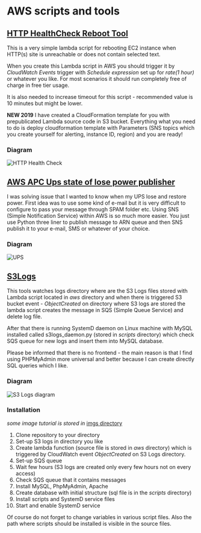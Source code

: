 # AWS scripts and tools

## [HTTP HealthCheck Reboot Tool](https://github.com/koss822/misc/blob/master/Aws/website_check/)

This is a very simple lambda script for rebooting EC2 instance when HTTP(s) site is unreachable or does not contain selected text.

When you create this Lambda script in AWS you should trigger it by _CloudWatch Events_ trigger with _Schedule expression_ set up for _rate(1 hour)_ or whatever you like. For most scenarios it should run completely free of charge in free tier usage.

It is also needed to increase timeout for this script - recommended value is 10 minutes but might be lower.

**NEW 2019**
I have created a CloudFormation template for you with prepublicated Lambda source code in S3 bucket. Everything what you need to do is deploy cloudformation template with Parameters (SNS topics which you create yourself for alerting, instance ID, region) and you are ready!

### Diagram
![HTTP Health Check](https://raw.githubusercontent.com/koss822/misc/master/imgs/http_health_check.png "HTTP Health Check diagram")

## [AWS APC Ups state of lose power publisher](https://github.com/koss822/misc/blob/master/Aws/apcupsarn/)

I was solving issue that I wanted to know when my UPS lose and restore power. First idea was to use some kind of e-mail but it is very difficult to configure to pass your message through SPAM folder etc. Using SNS (Simple Notification Service) within AWS is so much more easier. You just use Python three liner to publish message to ARN queue and then SNS publish it to your e-mail, SMS or whatever of your choice.

### Diagram
![UPS](https://raw.githubusercontent.com/koss822/misc/master/imgs/ups.png "UPS diagram")

## [S3Logs](https://github.com/koss822/misc/tree/master/Aws/s3logs)

This tools watches logs directory where are the S3 Logs files stored with Lambda script located in _aws_ directory and when there is triggered S3 bucket event - _ObjectCreated_ on directory where S3 logs are stored the lambda script creates the message in SQS (Simple Queue Service) and delete log file.

After that there is running SystemD daemon on Linux machine with MySQL installed called s3logs_daemon.py (stored in _scripts_ directory) which check SQS queue for new logs and insert them into MySQL database.

Please be informed that there is no frontend - the main reason is that I find using PHPMyAdmin more universal and better because I can create directly SQL queries which I like.

### Diagram
![S3 Logs diagram](https://raw.githubusercontent.com/koss822/misc/master/imgs/sqss3.png "S3 Logs diagram")

### Installation

_some image tutorial is stored in_ [imgs directory](https://github.com/koss822/misc/tree/master/Aws/s3logs/imgs)

1. Clone repository to your directory
2. Set-up S3 logs in directory you like
3. Create lambda function (source file is stored in _aws_ directory) which is triggered by CloudWatch event _ObjectCreated_ on S3 Logs directory.
4. Set-up SQS queue
5. Wait few hours (S3 logs are created only every few hours not on every access)
6. Check SQS queue that it contains messages
7. Install MySQL, PhpMyAdmin, Apache
8. Create database with initial structure (sql file is in the _scripts_ directory)
9. Install scripts and SystemD service files
10. Start and enable SystemD service

Of course do not forget to change variables in various script files. Also the path where scripts should be installed is visible in the source files.
